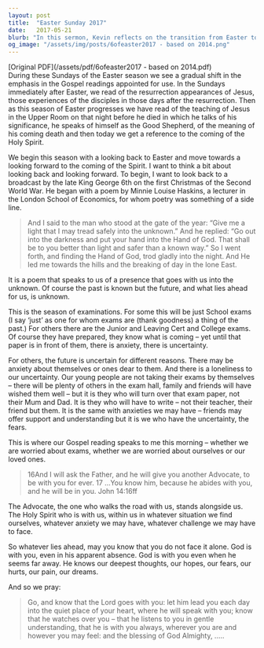 ```yaml
---
layout: post
title:  "Easter Sunday 2017"
date:   2017-05-21
blurb: "In this sermon, Kevin reflects on the transition from Easter to the coming of the Holy Spirit. He uses a poem by Minnie Louise Haskins to illustrate the journey into the unknown, and how God's presence accompanies us. He addresses the anxieties and uncertainties we face, and reassures us of the Holy Spirit's presence in our lives."
og_image: "/assets/img/posts/6ofeaster2017 - based on 2014.png"
---
```

[Original PDF](/assets/pdf/6ofeaster2017 - based on 2014.pdf)    
During these Sundays of the Easter season we see a gradual shift in the emphasis in the Gospel readings appointed for use. In the Sundays immediately after Easter, we read of the resurrection appearances of Jesus, those experiences of the disciples in those days after the resurrection. Then as this season of Easter progresses we have read of the teaching of Jesus in the Upper Room on that night before he died in which he talks of his significance, he speaks of himself as the Good Shepherd, of the meaning of his coming death and then today we get a reference to the coming of the Holy Spirit.

We begin this season with a looking back to Easter and move towards a looking forward to the coming of the Spirit. I want to think a bit about looking back and looking forward. To begin, I want to look back to a broadcast by the late King George 6th on the first Christmas of the Second World War. He began with a poem by Minnie Louise Haskins, a lecturer in the London School of Economics, for whom poetry was something of a side line.

> And I said to the man who stood at the gate of the year: “Give me a light that I may tread safely into the unknown.”
> And he replied:
> “Go out into the darkness and put your hand into the Hand of God. That shall be to you better than light and safer than a known way.”
> So I went forth, and finding the Hand of God, trod gladly into the night. And He led me towards the hills and the breaking of day in the lone East.

It is a poem that speaks to us of a presence that goes with us into the unknown. Of course the past is known but the future, and what lies ahead for us, is unknown.

This is the season of examinations. For some this will be just School exams (I say ‘just’ as one for whom exams are (thank goodness) a thing of the past.) For others there are the Junior and Leaving Cert and College exams. Of course they have prepared, they know what is coming – yet until that paper is in front of them, there is anxiety, there is uncertainty.

For others, the future is uncertain for different reasons. There may be anxiety about themselves or ones dear to them. And there is a loneliness to our uncertainty. Our young people are not taking their exams by themselves – there will be plenty of others in the exam hall, family and friends will have wished them well – but it is they who will turn over that exam paper, not their Mum and Dad. It is they who will have to write – not their teacher, their friend but them. It is the same with anxieties we may have – friends may offer support and understanding but it is we who have the uncertainty, the fears.

This is where our Gospel reading speaks to me this morning – whether we are worried about exams, whether we are worried about ourselves or our loved ones.

> 16And I will ask the Father, and he will give you another Advocate, to be with you for ever. 17 …You know him, because he abides with you, and he will be in you. John 14:16ff

The Advocate, the one who walks the road with us, stands alongside us. The Holy Spirit who is with us, within us in whatever situation we find ourselves, whatever anxiety we may have, whatever challenge we may have to face.

So whatever lies ahead, may you know that you do not face it alone. God is with you, even in his apparent absence. God is with you even when he seems far away. He knows our deepest thoughts, our hopes, our fears, our hurts, our pain, our dreams.

And so we pray:

> Go, and know that the Lord goes with you:
> let him lead you each day into the quiet place of your heart, where he will speak with you;
> know that he watches over you – that he listens to you in gentle understanding,
> that he is with you always, wherever you are and however you may feel:
> and the blessing of God Almighty, …..
